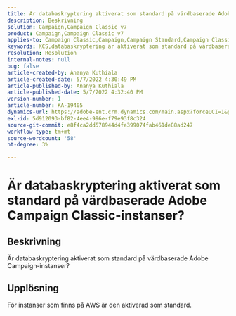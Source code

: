 ```yaml
---
title: Är databaskryptering aktiverat som standard på värdbaserade Adobe Campaign Classic-instanser?
description: Beskrivning
solution: Campaign,Campaign Classic v7
product: Campaign,Campaign Classic v7
applies-to: Campaign Classic,Campaign,Campaign Standard,Campaign Classic v7
keywords: KCS,databaskryptering är aktiverat som standard på värdbaserade Adobe Campaign
resolution: Resolution
internal-notes: null
bug: false
article-created-by: Ananya Kuthiala
article-created-date: 5/7/2022 4:30:49 PM
article-published-by: Ananya Kuthiala
article-published-date: 5/7/2022 4:32:40 PM
version-number: 1
article-number: KA-19405
dynamics-url: https://adobe-ent.crm.dynamics.com/main.aspx?forceUCI=1&pagetype=entityrecord&etn=knowledgearticle&id=06cb3a0a-23ce-ec11-a7b5-0022480a8e40
exl-id: 5d912093-bf82-4ee4-996e-f79e93f8c324
source-git-commit: e8f4ca2dd578944d4fe399074fab461de88ad247
workflow-type: tm+mt
source-wordcount: '58'
ht-degree: 3%

---
```


# Är databaskryptering aktiverat som standard på värdbaserade Adobe Campaign Classic-instanser?

## Beskrivning

Är databaskryptering aktiverat som standard på värdbaserade Adobe Campaign-instanser?

## Upplösning


För instanser som finns på AWS är den aktiverad som standard.
